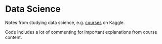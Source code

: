 # Data Science

Notes from studying data science, e.g. [courses](https://www.kaggle.com/learn/overview) on Kaggle.

Code includes a lot of commenting for important explanations from course content. 